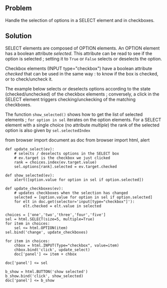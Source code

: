 Problem
-------
Handle the selection of options in a SELECT element and in checkboxes.

Solution
--------
SELECT elements are composed of OPTION elements. An OPTION element has a boolean attribute _selected_. This attribute can be read to see if the option is selected ; setting it to `True` or `False` selects or deselects the option.

Checkbox elements (INPUT type="checkbox") have a boolean attribute _checked_ that can be used in the same way : to know if the box is checked, or to check/uncheck it.

The example below selects or deselects options according to the state (checked/unchecked) of the checkbox elements ; conversely, a click in the SELECT element triggers checking/unckecking of the matching checkboxes.

The function `show_selected()` shows how to get the list of selected elements ; `for option in sel` iterates on the option elements. For a SELECT element with a single choice (no attribute _multiple_) the rank of the selected option is also given by `sel.selectedIndex`

<div id="py_source">
    from browser import document as doc
    from browser import html, alert
    
    def update_select(ev):
        # selects / deselects options in the SELECT box
        # ev.target is the checkbox we just clicked
        rank = choices.index(ev.target.value)
        sel.options[rank].selected = ev.target.checked

    def show_selected(ev):
        alert([option.value for option in sel if option.selected])

    def update_checkboxes(ev):
        # updates checkboxes when the selection has changed
        selected = [option.value for option in sel if option.selected]
        for elt in doc.get(selector='input[type="checkbox"]'):
            elt.checked = elt.value in selected
        
    choices = ['one','two','three','four','five']
    sel = html.SELECT(size=5, multiple=True)
    for item in choices:
        sel <= html.OPTION(item)
    sel.bind('change', update_checkboxes)
    
    for item in choices:
        chbox = html.INPUT(Type="checkbox", value=item)
        chbox.bind('click', update_select)
        doc['panel'] <= item + chbox
    
    doc['panel'] <= sel
    
    b_show = html.BUTTON('show selected')
    b_show.bind('click', show_selected)
    doc['panel'] <= b_show
    
</div>

<div id="panel"></div>

<script type="text/python3">
from browser import document

exec(doc['py_source'].text)
</script>    
